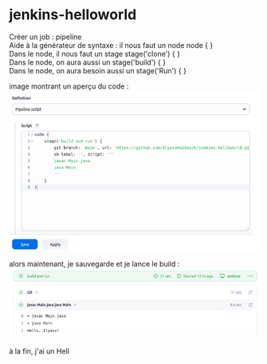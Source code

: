 # jenkins-helloworld
Créer un job : pipeline  
Aide à la générateur de syntaxe : il nous faut un node node { }  
Dans le node, il nous faut un stage stage('clone') { }  
Dans le node, on aura aussi un stage('build') { }  
Dans le node, on aura besoin aussi un stage('Run') { }  

image montrant un aperçu du code :
![image alt](https://github.com/IlyassHaidouch/jenkins-helloworld/blob/main/Screenshot%20from%202025-05-04%2014-17-50.png?raw=true)

alors maintenant, je sauvegarde et je lance le build :
![image alt](https://github.com/IlyassHaidouch/jenkins-helloworld/blob/main/Screenshot%20from%202025-05-04%2014-48-57.png?raw=true)  

à la fin, j'ai un Hell
